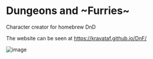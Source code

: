 # Dungeons and ~Furries~
Character creator for homebrew DnD

The website can be seen at https://kravataf.github.io/DnF/

![image](https://github.com/user-attachments/assets/1dc5082e-e7eb-4376-bd1b-37f49bee75b2)
